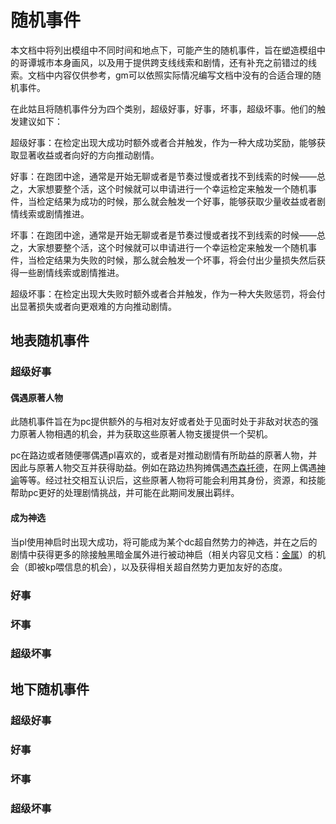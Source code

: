 # 随机事件

本文档中将列出模组中不同时间和地点下，可能产生的随机事件，旨在塑造模组中的哥谭城市本身画风，以及用于提供跨支线线索和剧情，还有补充之前错过的线索。文档中内容仅供参考，gm可以依照实际情况编写文档中没有的合适合理的随机事件。

在此姑且将随机事件分为四个类别，超级好事，好事，坏事，超级坏事。他们的触发建议如下：

超级好事：在检定出现大成功时额外或者合并触发，作为一种大成功奖励，能够获取显著收益或者向好的方向推动剧情。

好事：在跑团中途，通常是开始无聊或者是节奏过慢或者找不到线索的时候——总之，大家想要整个活，这个时候就可以申请进行一个幸运检定来触发一个随机事件，当检定结果为成功的时候，那么就会触发一个好事，能够获取少量收益或者剧情线索或剧情推进。

坏事：在跑团中途，通常是开始无聊或者是节奏过慢或者找不到线索的时候——总之，大家想要整个活，这个时候就可以申请进行一个幸运检定来触发一个随机事件，当检定结果为失败的时候，那么就会触发一个坏事，将会付出少量损失然后获得一些剧情线索或剧情推进。

超级坏事：在检定出现大失败时额外或者合并触发，作为一种大失败惩罚，将会付出显著损失或者向更艰难的方向推动剧情。

## 地表随机事件

### 超级好事

#### 偶遇原著人物

此随机事件旨在为pc提供额外的与相对友好或者处于见面时处于非敌对状态的强力原著人物相遇的机会，并为获取这些原著人物支援提供一个契机。

pc在路边或者随便哪偶遇pl喜欢的，或者是对推动剧情有所助益的原著人物，并因此与原著人物交互并获得助益。例如在路边热狗摊偶遇[杰森托德](../%E4%BA%BA%E7%89%A9/%E4%BA%8C%E6%A1%B6.md)，在网上偶遇[神谕](../%E4%BA%BA%E7%89%A9/%E7%A5%9E%E8%B0%95.md)等等。经过社交相互认识后，这些原著人物将可能会利用其身份，资源，和技能帮助pc更好的处理剧情挑战，并可能在此期间发展出羁绊。

#### 成为神选
当pl使用神启时出现大成功，将可能成为某个dc超自然势力的神选，并在之后的剧情中获得更多的除接触黑暗金属外进行被动神启（相关内容见文档：[金属](../%E9%87%91%E5%B1%9E.md)）的机会（即被kp喂信息的机会），以及获得相关超自然势力更加友好的态度。

### 好事

### 坏事

### 超级坏事


## 地下随机事件

### 超级好事

### 好事

### 坏事

### 超级坏事